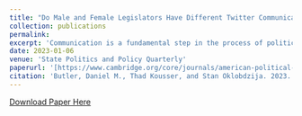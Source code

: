 ```yaml
---
title: "Do Male and Female Legislators Have Different Twitter Communication Styles?"
collection: publications
permalink: 
excerpt: 'Communication is a fundamental step in the process of political representation, and an influential stream of research hypothesizes that male and female politicians talk to their constituents in very different ways. To build the broad dataset necessary for this analysis, we harness the massive trove of communication by American politicians through Twitter. We adopt a supervised learning approach that begins with the hand coding of over 10,000 tweets and then use these to train machine learning algorithms to categorize the full corpus of over three million tweets sent by the lower house state legislators who were serving in the summer of 2017. Our results provide insights into politicians’ behavior and the consequence of women’s underrepresentation on what voters learn about legislative activity.'
date: 2023-01-06
venue: 'State Politics and Policy Quarterly'
paperurl: '[https://www.cambridge.org/core/journals/american-political-science-review/article/dark-parties-unveiling-nonparty-communities-in-american-political-campaigns/9576CD955EE490DD6555439FC1E34E71](https://www.cambridge.org/core/journals/state-politics-and-policy-quarterly/article/do-male-and-female-legislators-have-different-twitter-communication-styles/7DA632E453AD9A924FE9DD42A315B112)'
citation: 'Butler, Daniel M., Thad Kousser, and Stan Oklobdzija. 2023. “Do Male and Female Legislators Have Different Twitter Communication Styles?” State Politics & Policy Quarterly: 1–23. doi: 10.1017/spq.2022.16.'
---
```

[Download Paper Here](https://github.com/StanOkl/StanOkl.github.io/blob/master/files/do-male-and-female-legislators-have-different-twitter-communication-styles.pdf)
